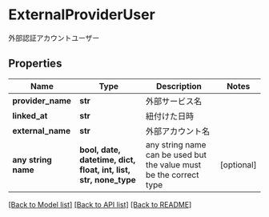 # ExternalProviderUser

外部認証アカウントユーザー

## Properties
Name | Type | Description | Notes
------------ | ------------- | ------------- | -------------
**provider_name** | **str** | 外部サービス名 | 
**linked_at** | **str** | 紐付けた日時 | 
**external_name** | **str** | 外部アカウント名 | 
**any string name** | **bool, date, datetime, dict, float, int, list, str, none_type** | any string name can be used but the value must be the correct type | [optional]

[[Back to Model list]](../README.md#documentation-for-models) [[Back to API list]](../README.md#documentation-for-api-endpoints) [[Back to README]](../README.md)


